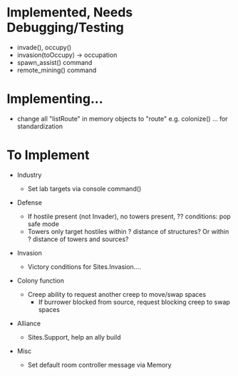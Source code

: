 # Implemented, Needs Debugging/Testing
- invade(), occupy()
- invasion(toOccupy) -> occupation
- spawn_assist() command
- remote_mining() command



# Implementing...
- change all "listRoute" in memory objects to "route" e.g. colonize() ... for standardization


# To Implement
- Industry
	* Set lab targets via console command()

- Defense
	- If hostile present (not Invader), no towers present, ?? conditions: pop safe mode
	- Towers only target hostiles within ? distance of structures? Or within ? distance of towers and sources?

- Invasion
	- Victory conditions for Sites.Invasion.... 

- Colony function
	- Creep ability to request another creep to move/swap spaces
		- If burrower blocked from source, request blocking creep to swap spaces

- Alliance
	- Sites.Support, help an ally build

- Misc
	- Set default room controller message via Memory
